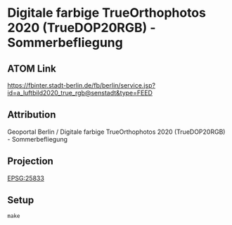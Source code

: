 Digitale farbige TrueOrthophotos 2020 (TrueDOP20RGB) - Sommerbefliegung
=======================================================================

ATOM Link
---------

https://fbinter.stadt-berlin.de/fb/berlin/service.jsp?id=a_luftbild2020_true_rgb@senstadt&type=FEED

Attribution
-----------

Geoportal Berlin / Digitale farbige TrueOrthophotos 2020 (TrueDOP20RGB) - Sommerbefliegung

Projection
----------

[EPSG:25833](http://spatialreference.org/ref/epsg/25833/)

Setup
-----

```
make
```
